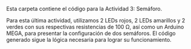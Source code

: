 Esta carpeta contiene el código para la Actividad 3: Semáforo.

Para esta última actividad, utilizamos 2 LEDs rojos, 2 LEDs amarillos y 2 verdes con sus respectivas resistencias de 100 Ω, así como un Arduino MEGA, para presentar la configuración de dos semáforos. El código generado sigue la lógica necesaria para lograr su funcionamiento.
